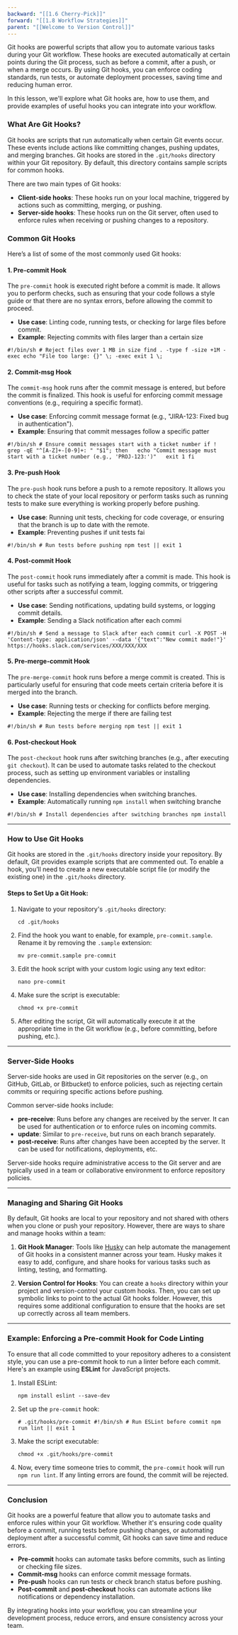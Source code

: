 ```yaml
---
backward: "[[1.6 Cherry-Pick]]"
forward: "[[1.8 Workflow Strategies]]"
parent: "[[Welcome to Version Control]]"
---
```


Git hooks are powerful scripts that allow you to automate various tasks during your Git workflow. These hooks are executed automatically at certain points during the Git process, such as before a commit, after a push, or when a merge occurs. By using Git hooks, you can enforce coding standards, run tests, or automate deployment processes, saving time and reducing human error.

In this lesson, we'll explore what Git hooks are, how to use them, and provide examples of useful hooks you can integrate into your workflow.

### What Are Git Hooks?

Git hooks are scripts that run automatically when certain Git events occur. These events include actions like committing changes, pushing updates, and merging branches. Git hooks are stored in the `.git/hooks` directory within your Git repository. By default, this directory contains sample scripts for common hooks.

There are two main types of Git hooks:

- **Client-side hooks**: These hooks run on your local machine, triggered by actions such as committing, merging, or pushing.
- **Server-side hooks**: These hooks run on the Git server, often used to enforce rules when receiving or pushing changes to a repository.

### Common Git Hooks

Here’s a list of some of the most commonly used Git hooks:

#### 1. **Pre-commit Hook**

The `pre-commit` hook is executed right before a commit is made. It allows you to perform checks, such as ensuring that your code follows a style guide or that there are no syntax errors, before allowing the commit to proceed.

- **Use case**: Linting code, running tests, or checking for large files before commit.
- **Example**: Rejecting commits with files larger than a certain size

`#!/bin/sh # Reject files over 1 MB in size find . -type f -size +1M -exec echo "File too large: {}" \; -exec exit 1 \;`

#### 2. **Commit-msg Hook**

The `commit-msg` hook runs after the commit message is entered, but before the commit is finalized. This hook is useful for enforcing commit message conventions (e.g., requiring a specific format).

- **Use case**: Enforcing commit message format (e.g., "JIRA-123: Fixed bug in authentication").
- **Example**: Ensuring that commit messages follow a specific patter

`#!/bin/sh # Ensure commit messages start with a ticket number if ! grep -qE "^[A-Z]+-[0-9]+: " "$1"; then   echo "Commit message must start with a ticket number (e.g., 'PROJ-123:')"   exit 1 fi`

#### 3. **Pre-push Hook**

The `pre-push` hook runs before a push to a remote repository. It allows you to check the state of your local repository or perform tasks such as running tests to make sure everything is working properly before pushing.

- **Use case**: Running unit tests, checking for code coverage, or ensuring that the branch is up to date with the remote.
- **Example**: Preventing pushes if unit tests fai

`#!/bin/sh # Run tests before pushing npm test || exit 1`

#### 4. **Post-commit Hook**

The `post-commit` hook runs immediately after a commit is made. This hook is useful for tasks such as notifying a team, logging commits, or triggering other scripts after a successful commit.

- **Use case**: Sending notifications, updating build systems, or logging commit details.
- **Example**: Sending a Slack notification after each commi

`#!/bin/sh # Send a message to Slack after each commit curl -X POST -H 'Content-type: application/json' --data '{"text":"New commit made!"}' https://hooks.slack.com/services/XXX/XXX/XXX`

#### 5. **Pre-merge-commit Hook**

The `pre-merge-commit` hook runs before a merge commit is created. This is particularly useful for ensuring that code meets certain criteria before it is merged into the branch.

- **Use case**: Running tests or checking for conflicts before merging.
- **Example**: Rejecting the merge if there are failing test

`#!/bin/sh # Run tests before merging npm test || exit 1`

#### 6. **Post-checkout Hook**

The `post-checkout` hook runs after switching branches (e.g., after executing `git checkout`). It can be used to automate tasks related to the checkout process, such as setting up environment variables or installing dependencies.

- **Use case**: Installing dependencies when switching branches.
- **Example**: Automatically running `npm install` when switching branche

`#!/bin/sh # Install dependencies after switching branches npm install`

---

### How to Use Git Hooks

Git hooks are stored in the `.git/hooks` directory inside your repository. By default, Git provides example scripts that are commented out. To enable a hook, you’ll need to create a new executable script file (or modify the existing one) in the `.git/hooks` directory.

#### Steps to Set Up a Git Hook:

1. Navigate to your repository's `.git/hooks` directory:
    
    
    `cd .git/hooks`
    
2. Find the hook you want to enable, for example, `pre-commit.sample`. Rename it by removing the `.sample` extension:
    
    
    `mv pre-commit.sample pre-commit`
    
3. Edit the hook script with your custom logic using any text editor:
    
    
    `nano pre-commit`
    
4. Make sure the script is executable:
    
    
    `chmod +x pre-commit`
    
5. After editing the script, Git will automatically execute it at the appropriate time in the Git workflow (e.g., before committing, before pushing, etc.).
    

---

### Server-Side Hooks

Server-side hooks are used in Git repositories on the server (e.g., on GitHub, GitLab, or Bitbucket) to enforce policies, such as rejecting certain commits or requiring specific actions before pushing.

Common server-side hooks include:

- **pre-receive**: Runs before any changes are received by the server. It can be used for authentication or to enforce rules on incoming commits.
- **update**: Similar to `pre-receive`, but runs on each branch separately.
- **post-receive**: Runs after changes have been accepted by the server. It can be used for notifications, deployments, etc.

Server-side hooks require administrative access to the Git server and are typically used in a team or collaborative environment to enforce repository policies.

---

### Managing and Sharing Git Hooks

By default, Git hooks are local to your repository and not shared with others when you clone or push your repository. However, there are ways to share and manage hooks within a team:

1. **Git Hook Manager**: Tools like [Husky](https://github.com/typicode/husky) can help automate the management of Git hooks in a consistent manner across your team. Husky makes it easy to add, configure, and share hooks for various tasks such as linting, testing, and formatting.
    
2. **Version Control for Hooks**: You can create a `hooks` directory within your project and version-control your custom hooks. Then, you can set up symbolic links to point to the actual Git hooks folder. However, this requires some additional configuration to ensure that the hooks are set up correctly across all team members.
    

---

### Example: Enforcing a Pre-commit Hook for Code Linting

To ensure that all code committed to your repository adheres to a consistent style, you can use a pre-commit hook to run a linter before each commit. Here's an example using **ESLint** for JavaScript projects.

1. Install ESLint:
    
    
    `npm install eslint --save-dev`
    
2. Set up the `pre-commit` hook:
    
    
    `# .git/hooks/pre-commit #!/bin/sh # Run ESLint before commit npm run lint || exit 1`
    
3. Make the script executable:
    
    
    `chmod +x .git/hooks/pre-commit`
    
4. Now, every time someone tries to commit, the `pre-commit` hook will run `npm run lint`. If any linting errors are found, the commit will be rejected.
    

---

### Conclusion

Git hooks are a powerful feature that allow you to automate tasks and enforce rules within your Git workflow. Whether it's ensuring code quality before a commit, running tests before pushing changes, or automating deployment after a successful commit, Git hooks can save time and reduce errors.

- **Pre-commit** hooks can automate tasks before commits, such as linting or checking file sizes.
- **Commit-msg** hooks can enforce commit message formats.
- **Pre-push** hooks can run tests or check branch status before pushing.
- **Post-commit** and **post-checkout** hooks can automate actions like notifications or dependency installation.

By integrating hooks into your workflow, you can streamline your development process, reduce errors, and ensure consistency across your team.